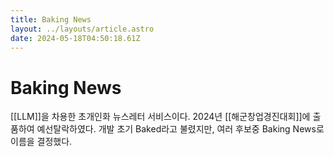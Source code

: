 ```yaml
---
title: Baking News
layout: ../layouts/article.astro
date: 2024-05-18T04:50:18.61Z
---
```


# Baking News

[[LLM]]을 차용한 초개인화 뉴스레터 서비스이다. 2024년 [[해군창업경진대회]]에 출품하여 예선탈락하였다. 개발 초기 Baked라고 불렸지만, 여러 후보중 Baking News로 이름을 결정했다.
